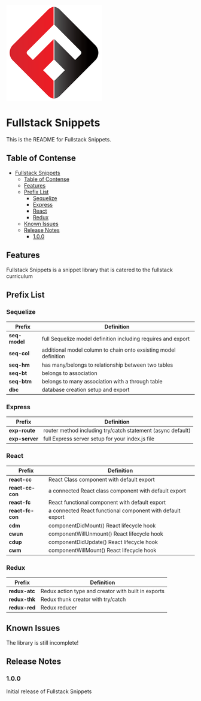 ![Fullstack Logo](/images/logo.png)
# Fullstack Snippets

This is the README for Fullstack Snippets.

## Table of Contense

- [Fullstack Snippets](#fullstack-snippets)
  - [Table of Contense](#table-of-contense)
  - [Features](#features)
  - [Prefix List](#prefix-list)
    - [Sequelize](#sequelize)
    - [Express](#express)
    - [React](#react)
    - [Redux](#redux)
  - [Known Issues](#known-issues)
  - [Release Notes](#release-notes)
    - [1.0.0](#100)

## Features

Fullstack Snippets is a snippet library that is catered to the fullstack curriculum

## Prefix List

### Sequelize

| Prefix        | Definition                                                       |
| ------------- | ---------------------------------------------------------------- |
| **seq-model** | full Sequelize model definition including requires and export    |
| **seq-col**   | additional model column to chain onto exsisting model definition |
| **seq-hm**    | has many/belongs to relationship between two tables              |
| **seq-bt**    | belongs to association                                           |
| **seq-btm**   | belongs to many association with a through table                 |
| **dbc**       | database creation setup and export                               |

### Express
| Prefix         | Definition                                                  |
| -------------- | ----------------------------------------------------------- |
| **exp-route**  | router method including try/catch statement (async default) |
| **exp-server** | full Express server setup for your index.js file            |

### React
| Prefix           | Definition                                                 |
| ---------------- | ---------------------------------------------------------- |
| **react-cc**     | React Class component with default export                  |
| **react-cc-con** | a connected React class component with default export      |
| **react-fc**     | React functional component with default export             |
| **react-fc-con** | a connected React functional component with default export |
| **cdm**          | componentDidMount() React lifecycle hook                   |
| **cwun**         | componentWillUnmount() React lifecycle hook                |
| **cdup**         | componentDidUpdate() React lifecycle hook                  |
| **cwm**          | componentWillMount() React lifecycle hook                  |


### Redux
| Prefix        | Definition                                          |
| ------------- | --------------------------------------------------- |
| **redux-atc** | Redux action type and creator with built in exports |
| **redux-thk** | Redux thunk creator with try/catch                  |
| **redux-red** | Redux reducer                                       |

## Known Issues

The library is still incomplete!

## Release Notes

### 1.0.0

Initial release of Fullstack Snippets
